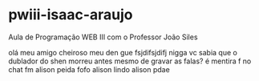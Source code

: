 # pwiii-isaac-araujo
Aula de Programação WEB III com o Professor João Siles

olá meu amigo cheiroso meu den gue
fsjdifsjdifj
nigga
vc sabia que o dublador do shen morreu antes mesmo de gravar as falas?
é mentira
f no chat fm
alison peida fofo
alison lindo
alison pdae